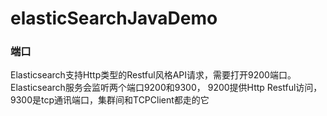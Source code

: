 # elasticSearchJavaDemo

### 端口
Elasticsearch支持Http类型的Restful风格API请求，需要打开9200端口。Elasticsearch服务会监听两个端口9200和9300，
9200提供Http Restful访问，
9300是tcp通讯端口，集群间和TCPClient都走的它